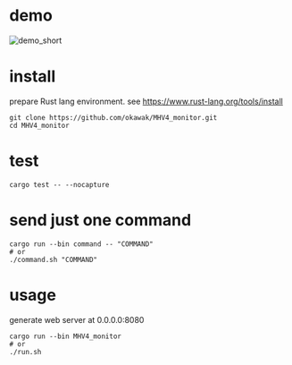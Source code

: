 # demo
![demo_short](https://github.com/okawak/MHV4_monitor/assets/116426897/769a5ec2-58d8-43dc-85af-4548e1b7c1fc)

# install
prepare Rust lang environment. see https://www.rust-lang.org/tools/install
```shell
git clone https://github.com/okawak/MHV4_monitor.git
cd MHV4_monitor
```

# test
```shell
cargo test -- --nocapture
```

# send just one command

```shell
cargo run --bin command -- "COMMAND"
# or
./command.sh "COMMAND"
```

# usage
generate web server at 0.0.0.0:8080


```shell
cargo run --bin MHV4_monitor
# or
./run.sh
```
